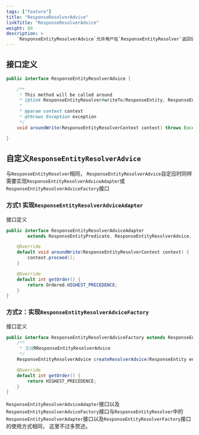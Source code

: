 ```yaml
---
tags: ["feature"]
title: "ResponseResolverAdvice"
linkTitle: "ResponseResolverAdvice"
weight: 80
description: >
    `ResponseEntityResolverAdvice`允许用户在`ResponseEntityResolver`返回值处理的前后添加业务逻辑。
---
```


## 接口定义

```java
public interface ResponseEntityResolverAdvice {

    /**
     * This method will be called around
     * {@link ResponseEntityResolver#writeTo(ResponseEntity, ResponseEntityChannel, RequestContext)}.
     *
     * @param context context
     * @throws Exception exception
     */
    void aroundWrite(ResponseEntityResolverContext context) throws Exception;

}
```

## 自定义`ResponseEntityResolverAdvice`

与`ResponseEntityResolver`相同， `ResponseEntityResolverAdvice`自定应时同样需要实现`ResponseEntityResolverAdviceAdapter`或`ResponseEntityResolverAdviceFactory`接口

### 方式1 实现`ResponseEntityResolverAdviceAdapter`

接口定义

```java
public interface ResponseEntityResolverAdviceAdapter
        extends ResponseEntityPredicate, ResponseEntityResolverAdvice, Ordered {

    @Override
    default void aroundWrite(ResponseEntityResolverContext context) {
        context.proceed();
    }

    @Override
    default int getOrder() {
        return Ordered.HIGHEST_PRECEDENCE;
    }
}
```

### 方式2：实现`ResponseEntityResolverAdviceFactory`

接口定义

```java
public interface ResponseEntityResolverAdviceFactory extends ResponseEntityPredicate, Ordered {
    /**
     * 生成RResponseEntityResolverAdvice
     */
    ResponseEntityResolverAdvice createResolverAdvice(ResponseEntity entity);

    @Override
    default int getOrder() {
        return HIGHEST_PRECEDENCE;
    }
}
```

`ResponseEntityResolverAdviceAdapter`接口以及`ResponseEntityResolverAdviceFactory`接口与`ResponseEntityResolver`中的`ResponseEntityResolverAdapter`接口以及`ResponseEntityResolverFactory`接口的使用方式相同， 这里不过多赘述。

